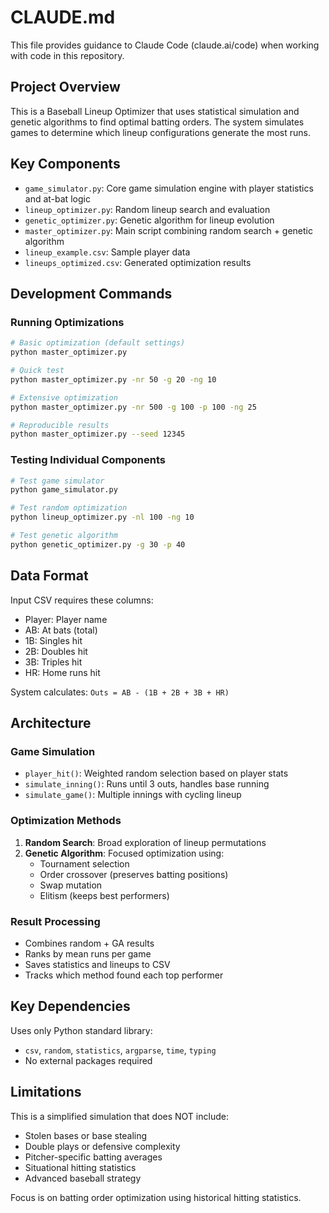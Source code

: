 # CLAUDE.md

This file provides guidance to Claude Code (claude.ai/code) when working with code in this repository.

## Project Overview

This is a Baseball Lineup Optimizer that uses statistical simulation and genetic algorithms to find optimal batting orders. The system simulates games to determine which lineup configurations generate the most runs.

## Key Components

- `game_simulator.py`: Core game simulation engine with player statistics and at-bat logic
- `lineup_optimizer.py`: Random lineup search and evaluation
- `genetic_optimizer.py`: Genetic algorithm for lineup evolution
- `master_optimizer.py`: Main script combining random search + genetic algorithm
- `lineup_example.csv`: Sample player data
- `lineups_optimized.csv`: Generated optimization results

## Development Commands

### Running Optimizations
```bash
# Basic optimization (default settings)
python master_optimizer.py

# Quick test
python master_optimizer.py -nr 50 -g 20 -ng 10

# Extensive optimization  
python master_optimizer.py -nr 500 -g 100 -p 100 -ng 25

# Reproducible results
python master_optimizer.py --seed 12345
```

### Testing Individual Components
```bash
# Test game simulator
python game_simulator.py

# Test random optimization
python lineup_optimizer.py -nl 100 -ng 10

# Test genetic algorithm
python genetic_optimizer.py -g 30 -p 40
```

## Data Format

Input CSV requires these columns:
- Player: Player name
- AB: At bats (total)
- 1B: Singles hit
- 2B: Doubles hit  
- 3B: Triples hit
- HR: Home runs hit

System calculates: `Outs = AB - (1B + 2B + 3B + HR)`

## Architecture

### Game Simulation
- `player_hit()`: Weighted random selection based on player stats
- `simulate_inning()`: Runs until 3 outs, handles base running
- `simulate_game()`: Multiple innings with cycling lineup

### Optimization Methods
1. **Random Search**: Broad exploration of lineup permutations
2. **Genetic Algorithm**: Focused optimization using:
   - Tournament selection
   - Order crossover (preserves batting positions)
   - Swap mutation
   - Elitism (keeps best performers)

### Result Processing
- Combines random + GA results
- Ranks by mean runs per game
- Saves statistics and lineups to CSV
- Tracks which method found each top performer

## Key Dependencies

Uses only Python standard library:
- `csv`, `random`, `statistics`, `argparse`, `time`, `typing`
- No external packages required

## Limitations

This is a simplified simulation that does NOT include:
- Stolen bases or base stealing
- Double plays or defensive complexity  
- Pitcher-specific batting averages
- Situational hitting statistics
- Advanced baseball strategy

Focus is on batting order optimization using historical hitting statistics.